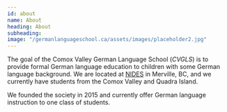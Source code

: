 ```yaml
---
id: about
name: About
heading: About
subheading: 
image: "/germanlanguageschool.ca/assets/images/placeholder2.jpg"
---
```


The goal of the Comox Valley German Language School (*CVGLS*) is to provide formal German language education to children with some German language background. We are located at [NIDES](http://www.navigatenides.com/) in Merville, BC, and we currently have students from the Comox Valley and Quadra Island.

We founded the society in 2015 and currently offer German language instruction to one class of students.
